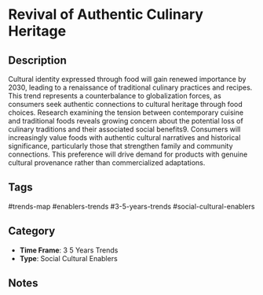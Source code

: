 # Revival of Authentic Culinary Heritage

## Description
Cultural identity expressed through food will gain renewed importance by 2030, leading to a renaissance of traditional culinary practices and recipes. This trend represents a counterbalance to globalization forces, as consumers seek authentic connections to cultural heritage through food choices. Research examining the tension between contemporary cuisine and traditional foods reveals growing concern about the potential loss of culinary traditions and their associated social benefits9. Consumers will increasingly value foods with authentic cultural narratives and historical significance, particularly those that strengthen family and community connections. This preference will drive demand for products with genuine cultural provenance rather than commercialized adaptations.

## Tags
#trends-map #enablers-trends #3-5-years-trends #social-cultural-enablers

## Category
- **Time Frame**: 3 5 Years Trends
- **Type**: Social Cultural Enablers

## Notes
<!-- Add your notes here -->
